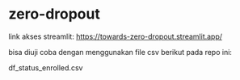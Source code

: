 # zero-dropout

link akses streamlit:
https://towards-zero-dropout.streamlit.app/


bisa diuji coba dengan menggunakan file csv berikut pada repo ini:

df_status_enrolled.csv
